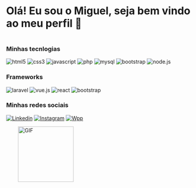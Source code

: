 # Olá! Eu sou o Miguel, seja bem vindo ao meu perfil 🦇

<div style="display: inline-block;">
        <h3>Minhas tecnlogias</h3>
        <div style="display: inline-block">
            <img alt="html5" src="https://img.shields.io/badge/HTML5-E34F26?style=for-the-badge&logo=html5&logoColor=white">
            <img alt="css3" src="https://img.shields.io/badge/CSS3-1572B6?style=for-the-badge&logo=css3&logoColor=white">
            <img alt="javascript" src="https://img.shields.io/badge/JavaScript-F7DF1E?style=for-the-badge&logo=javascript&logoColor=black">
            <img alt="php" src="https://img.shields.io/badge/PHP-777BB4?style=for-the-badge&logo=php&logoColor=white">
            <img alt="mysql" src="https://img.shields.io/badge/MySQL-00000F?style=for-the-badge&logo=mysql&logoColor=white">
            <img alt="bootstrap" src="https://img.shields.io/badge/Sass-CC6699?style=for-the-badge&logo=sass&logoColor=white">
            <img alt="node.js" src="https://img.shields.io/badge/Node.js-43853D?style=for-the-badge&logo=node.js&logoColor=white">
        </div>
        <div style="display: inline-block">
            <div style="display: inline-block">
                <h3>Frameworks</h1>
                <img alt="laravel" src="https://img.shields.io/badge/Laravel-FF2D20?style=for-the-badge&logo=laravel&logoColor=white">
                <img alt="vue.js" src="https://img.shields.io/badge/Vue.js-35495E?style=for-the-badge&logo=vue.js&logoColor=4FC08D">
                <img alt="react" src="https://img.shields.io/badge/React-20232A?style=for-the-badge&logo=react&logoColor=61DAFB">
                <img alt="bootstrap" src="https://img.shields.io/badge/Bootstrap-563D7C?style=for-the-badge&logo=bootstrap&logoColor=white">
            </div>
        </div>
    </div>
</div>

### Minhas redes sociais
[![Linkedin](https://img.shields.io/badge/LinkedIn-0077B5?style=for-the-badge&logo=linkedin&logoColor=white)](https://www.linkedin.com/in/jo%C3%A3o-miguel-mendon%C3%A7a-665334187/)
[![Instagram](https://img.shields.io/badge/Instagram-E4405F?style=for-the-badge&logo=instagram&logoColor=white)](https://www.instagram.com/joao_miguel.mp3/)
[![Wpp](https://img.shields.io/badge/WhatsApp-25D366?style=for-the-badge&logo=whatsapp&logoColor=white)](https://api.whatsapp.com/send?phone=+5547991961739&text=Ol%C3%A1+Miguel+vim+pelo+seu+Github%2C+pode+me+ajudar%3F)
<div>
<img style="width: 150px;margin-left: 2rem;" src="https://i.pinimg.com/originals/da/1a/37/da1a37155f1310278930d9e1095e4d11.gif" alt="GIF">
</div>
